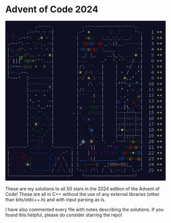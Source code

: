 # Advent of Code 2024

![Advent of Code 2024 50 Stars](completion.png)

These are my solutions to all 50 stars in the 2024 edition of the Advent of Code! These are all in C++ without the use of any external libraries (other than bits/stdc++.h) and with input parsing as is.

I have also commented every file with notes describing the solutions. If you found this helpful, please do consider starring the repo!